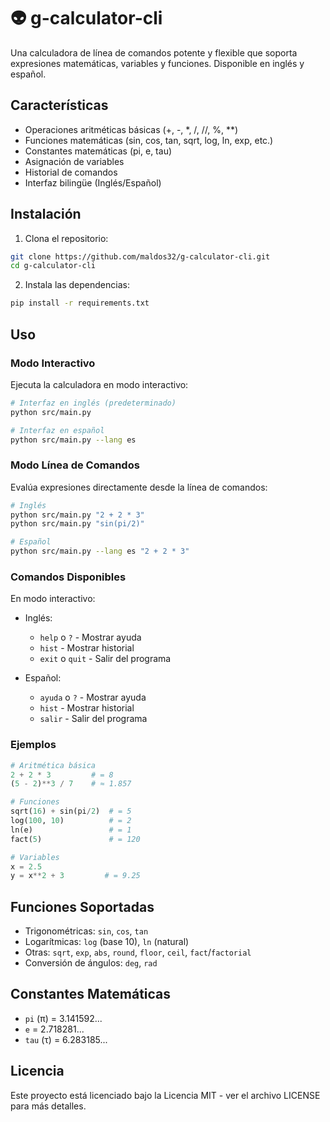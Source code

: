 # 👽 g-calculator-cli 

Una calculadora de línea de comandos potente y flexible que soporta expresiones matemáticas, variables y funciones. Disponible en inglés y español.

## Características

- Operaciones aritméticas básicas (+, -, *, /, //, %, **)
- Funciones matemáticas (sin, cos, tan, sqrt, log, ln, exp, etc.)
- Constantes matemáticas (pi, e, tau)
- Asignación de variables
- Historial de comandos
- Interfaz bilingüe (Inglés/Español)

## Instalación

1. Clona el repositorio:
```bash
git clone https://github.com/maldos32/g-calculator-cli.git
cd g-calculator-cli 
```

2. Instala las dependencias:
```bash
pip install -r requirements.txt
```

## Uso

### Modo Interactivo

Ejecuta la calculadora en modo interactivo:

```bash
# Interfaz en inglés (predeterminado)
python src/main.py

# Interfaz en español
python src/main.py --lang es
```

### Modo Línea de Comandos

Evalúa expresiones directamente desde la línea de comandos:

```bash
# Inglés
python src/main.py "2 + 2 * 3"
python src/main.py "sin(pi/2)"

# Español
python src/main.py --lang es "2 + 2 * 3"
```

### Comandos Disponibles

En modo interactivo:

- Inglés:
  - `help` o `?` - Mostrar ayuda
  - `hist` - Mostrar historial
  - `exit` o `quit` - Salir del programa

- Español:
  - `ayuda` o `?` - Mostrar ayuda
  - `hist` - Mostrar historial
  - `salir` - Salir del programa

### Ejemplos

```python
# Aritmética básica
2 + 2 * 3         # = 8
(5 - 2)**3 / 7    # ≈ 1.857

# Funciones
sqrt(16) + sin(pi/2)  # = 5
log(100, 10)          # = 2
ln(e)                 # = 1
fact(5)               # = 120

# Variables
x = 2.5
y = x**2 + 3         # = 9.25
```

## Funciones Soportadas

- Trigonométricas: `sin`, `cos`, `tan`
- Logarítmicas: `log` (base 10), `ln` (natural)
- Otras: `sqrt`, `exp`, `abs`, `round`, `floor`, `ceil`, `fact`/`factorial`
- Conversión de ángulos: `deg`, `rad`

## Constantes Matemáticas

- `pi` (π) = 3.141592...
- `e` = 2.718281...
- `tau` (τ) = 6.283185...

## Licencia

Este proyecto está licenciado bajo la Licencia MIT - ver el archivo LICENSE para más detalles.

